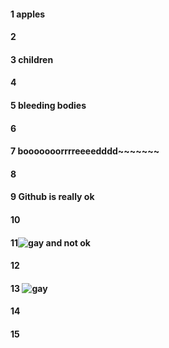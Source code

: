#### 1 apples
#### 2
#### 3 children
#### 4
#### 5 bleeding bodies
#### 6
#### 7 booooooorrrreeeedddd~~~~~~~
#### 8
#### 9 Github is really ok
#### 10
#### 11![gay and not ok](https://data.whicdn.com/images/285767406/original.gif)
#### 12
#### 13 ![gay](https://i.imgur.com/1jjULy1.gif)  
#### 14
#### 15